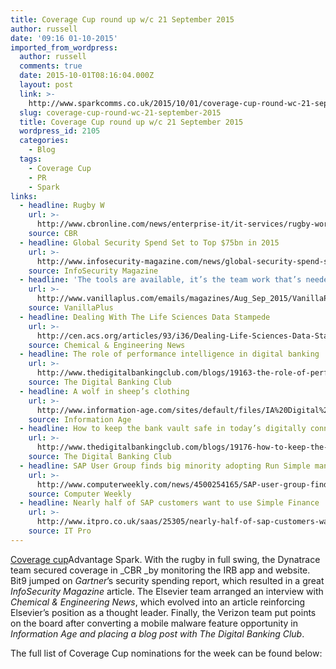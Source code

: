```yaml
---
title: Coverage Cup round up w/c 21 September 2015
author: russell
date: '09:16 01-10-2015'
imported_from_wordpress:
  author: russell
  comments: true
  date: 2015-10-01T08:16:04.000Z
  layout: post
  link: >-
    http://www.sparkcomms.co.uk/2015/10/01/coverage-cup-round-wc-21-september-2015/
  slug: coverage-cup-round-wc-21-september-2015
  title: Coverage Cup round up w/c 21 September 2015
  wordpress_id: 2105
  categories:
    - Blog
  tags:
    - Coverage Cup
    - PR
    - Spark
links:
  - headline: Rugby W
    url: >-
      http://www.cbronline.com/news/enterprise-it/it-services/rugby-world-cup-scores-with-digital-line-up-4678213
    source: CBR
  - headline: Global Security Spend Set to Top $75bn in 2015
    url: >-
      http://www.infosecurity-magazine.com/news/global-security-spend-set-to-top/
    source: InfoSecurity Magazine
  - headline: 'The tools are available, it’s the team work that’s needed'
    url: >-
      http://www.vanillaplus.com/emails/magazines/Aug_Sep_2015/VanillaPlus-Magazine-Aug_Sep.pdf
    source: VanillaPlus
  - headline: Dealing With The Life Sciences Data Stampede
    url: >-
      http://cen.acs.org/articles/93/i36/Dealing-Life-Sciences-Data-Stampede.html?type=paidArticleContent
    source: Chemical & Engineering News
  - headline: The role of performance intelligence in digital banking
    url: >-
      http://www.thedigitalbankingclub.com/blogs/19163-the-role-of-performance-intelligence-in-digital-banking-(part-1
    source: The Digital Banking Club
  - headline: A wolf in sheep’s clothing
    url: >-
      http://www.information-age.com/sites/default/files/IA%20Digital%20September%202015%20OPT.pdf
    source: Information Age
  - headline: How to keep the bank vault safe in today’s digitally connected world
    url: >-
      http://www.thedigitalbankingclub.com/blogs/19176-how-to-keep-the-bank-vault-safe-in-today%E2%80%99s-digitally-connected-world-(part-1
    source: The Digital Banking Club
  - headline: SAP User Group finds big minority adopting Run Simple mantra
    url: >-
      http://www.computerweekly.com/news/4500254165/SAP-user-group-finds-big-minority-adopting-Run-Simple-mantra
    source: Computer Weekly
  - headline: Nearly half of SAP customers want to use Simple Finance
    url: >-
      http://www.itpro.co.uk/saas/25305/nearly-half-of-sap-customers-want-to-use-simple-finance
    source: IT Pro
---
```

[Coverage cup](Coverage-cup-167x300.jpg)Advantage Spark. With the rugby in full swing, the Dynatrace team secured coverage in _CBR _by monitoring the IRB app and website. Bit9 jumped on _Gartner_’s security spending report, which resulted in a great _InfoSecurity Magazine_ article. The Elsevier team arranged an interview with _Chemical & Engineering News_, which evolved into an article reinforcing Elsevier’s position as a thought leader. Finally, the Verizon team put points on the board after converting a mobile malware feature opportunity in _Information Age _and placing a blog post with_ The Digital Banking Club_.

The full list of Coverage Cup nominations for the week can be found below:
